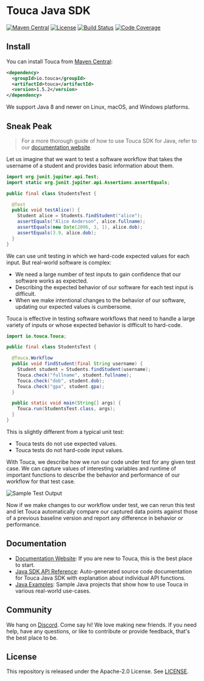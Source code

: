 # Touca Java SDK

[![Maven Central](https://img.shields.io/maven-central/v/io.touca/touca?color=blue)](https://search.maven.org/artifact/io.touca/touca)
[![License](https://img.shields.io/static/v1?label=license&message=Apache-2.0&color=blue)](https://github.com/trytouca/trytouca/blob/main/sdk/java/LICENSE)
[![Build Status](https://img.shields.io/github/actions/workflow/status/trytouca/trytouca/build.yml?branch=main)](https://github.com/trytouca/trytouca/actions/workflows/build.yml?query=branch:main+event:push)
[![Code Coverage](https://img.shields.io/codecov/c/github/trytouca/trytouca)](https://app.codecov.io/gh/trytouca/trytouca)

## Install

You can install Touca from
[Maven Central](https://search.maven.org/artifact/io.touca/touca):

```xml
<dependency>
  <groupId>io.touca</groupId>
  <artifactId>touca</artifactId>
  <version>1.5.2</version>
</dependency>
```

We support Java 8 and newer on Linux, macOS, and Windows platforms.

## Sneak Peak

> For a more thorough guide of how to use Touca SDK for Java, refer to our
> [documentation website](https://touca.io/docs).

Let us imagine that we want to test a software workflow that takes the username
of a student and provides basic information about them.

```java
import org.junit.jupiter.api.Test;
import static org.junit.jupiter.api.Assertions.assertEquals;

public final class StudentsTest {

  @Test
  public void testAlice() {
    Student alice = Students.findStudent("alice");
    assertEquals("Alice Anderson", alice.fullname);
    assertEquals(new Date(2006, 3, 1), alice.dob);
    assertEquals(3.9, alice.dob);
  }
}
```

We can use unit testing in which we hard-code expected values for each input.
But real-world software is complex:

- We need a large number of test inputs to gain confidence that our software
  works as expected.
- Describing the expected behavior of our software for each test input is
  difficult.
- When we make intentional changes to the behavior of our software, updating our
  expected values is cumbersome.

Touca is effective in testing software workflows that need to handle a large
variety of inputs or whose expected behavior is difficult to hard-code.

```java
import io.touca.Touca;

public final class StudentsTest {

  @Touca.Workflow
  public void findStudent(final String username) {
    Student student = Students.findStudent(username);
    Touca.check("fullname", student.fullname);
    Touca.check("dob", student.dob);
    Touca.check("gpa", student.gpa);
  }

  public static void main(String[] args) {
    Touca.run(StudentsTest.class, args);
  }
}
```

This is slightly different from a typical unit test:

- Touca tests do not use expected values.
- Touca tests do not hard-code input values.

With Touca, we describe how we run our code under test for any given test case.
We can capture values of interesting variables and runtime of important
functions to describe the behavior and performance of our workflow for that test
case.

![Sample Test Output](https://touca.io/docs/img/assets/touca-run-java.dark.gif)

Now if we make changes to our workflow under test, we can rerun this test and
let Touca automatically compare our captured data points against those of a
previous baseline version and report any difference in behavior or performance.

## Documentation

- [Documentation Website](https://touca.io/docs/basics/): If you are new to
  Touca, this is the best place to start.
- [Java SDK API Reference](https://touca.io/docs/external/sdk/java/index.html):
  Auto-generated source code documentation for Touca Java SDK with explanation
  about individual API functions.
- [Java Examples](https://github.com/trytouca/trytouca/tree/main/examples/java):
  Sample Java projects that show how to use Touca in various real-world
  use-cases.

## Community

We hang on [Discord](https://touca.io/discord). Come say hi! We love making new
friends. If you need help, have any questions, or like to contribute or provide
feedback, that's the best place to be.

## License

This repository is released under the Apache-2.0 License. See
[LICENSE](https://github.com/trytouca/trytouca/blob/main/sdk/java/LICENSE).
